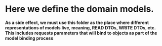 # Here we define the domain models.

**As a side effect, we must use this folder as the place where different representations
of models live, meaning, READ DTOs, WRITE DTOs, etc. This includes
requests parameters that will bind to objects as part of the model binding process**